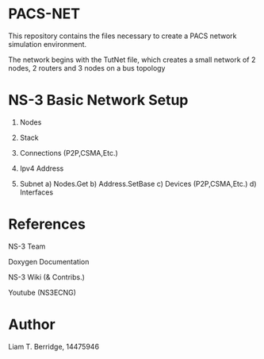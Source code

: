 # PACS-NET
This repository contains the files necessary to create a PACS network simulation environment.

The network begins with the TutNet file, which creates a small network of 2 nodes, 2 routers and 3 nodes on a bus topology

# NS-3 Basic Network Setup
1. Nodes

2. Stack

3. Connections (P2P,CSMA,Etc.)

4. Ipv4 Address

5. Subnet
  a) Nodes.Get
  b) Address.SetBase
  c) Devices (P2P,CSMA,Etc.)
  d) Interfaces

# References
NS-3 Team

Doxygen Documentation

NS-3 Wiki (& Contribs.)

Youtube (NS3ECNG)

# Author
Liam T. Berridge, 14475946
